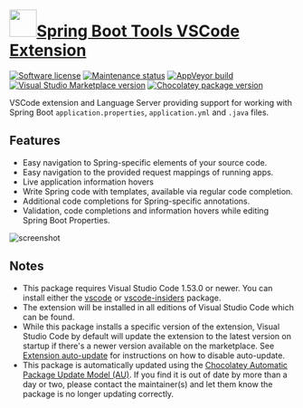 # [<img src="https://cdn.jsdelivr.net/gh/dgalbraith/chocolatey-packages@0bf6a976385899a2fff0d6c1adb822da42a08d10/icons/vscode-spring-boot.png" width="48" height="48" />Spring Boot Tools VSCode Extension](<https://chocolatey.org/packages/vscode-spring-boot>)

[![Software license](https://img.shields.io/badge/license-EPL--1.0-red)](https://github.com/spring-projects/sts4/blob/master/license.txt)
[![Maintenance status](https://img.shields.io/badge/maintained-yes-green.svg)](https://github.com/dgalbraith/chocolatey-packages/graphs/commit-activity)
[![AppVeyor build](https://img.shields.io/appveyor/ci/dgalbraith/chocolatey-packages)](https://ci.appveyor.com/project/dgalbraith/chocolatey-packages)
[![Visual Studio Marketplace version](https://img.shields.io/visual-studio-marketplace/v/Pivotal.vscode-spring-boot?label=Marketplace)](https://marketplace.visualstudio.com/items?itemName=Pivotal.vscode-spring-boot)
[![Chocolatey package version](https://img.shields.io/chocolatey/v/vscode-spring-boot?label=Chocolatey)](https://chocolatey.org/packages/vscode-spring-boot)

VSCode extension and Language Server providing support for working with Spring Boot `application.properties`, `application.yml` and `.java` files.

## Features

* Easy navigation to Spring-specific elements of your source code.
* Easy navigation to the provided request mappings of running apps.
* Live application information hovers
* Write Spring code with templates, available via regular code completion.
* Additional code completions for Spring-specific annotations.
* Validation, code completions and information hovers while editing Spring Boot Properties.

![screenshot](https://cdn.jsdelivr.net/gh/dgalbraith/chocolatey-packages@0bf6a976385899a2fff0d6c1adb822da42a08d10/automatic/vscode-spring-boot/screenshot.png)

## Notes

* This package requires Visual Studio Code 1.53.0 or newer.
  You can install either the [vscode](https://chocolatey.org/packages/vscode) or [vscode-insiders](https://chocolatey.org/packages/vscode-insiders) package.
* The extension will be installed in all editions of Visual Studio Code which can be found.
* While this package installs a specific version of the extension, Visual Studio Code by default will update the extension to the latest version on startup if there's a newer version available on the marketplace.
  See [Extension auto-update](https://code.visualstudio.com/docs/editor/extension-gallery#_extension-autoupdate) for instructions on how to disable auto-update.
* This package is automatically updated using the [Chocolatey Automatic Package Update Model (AU)](https://github.com/majkinetor/au/blob/master/README.md).
  If you find it is out of date by more than a day or two, please contact the maintainer(s) and let them know the package is no longer updating correctly.
